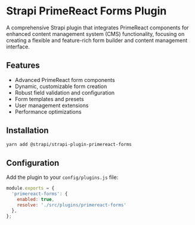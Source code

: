
# Strapi PrimeReact Forms Plugin

A comprehensive Strapi plugin that integrates PrimeReact components for enhanced content management system (CMS) functionality, focusing on creating a flexible and feature-rich form builder and content management interface.

## Features

- Advanced PrimeReact form components
- Dynamic, customizable form creation
- Robust field validation and configuration
- Form templates and presets
- User management extensions
- Performance optimizations

## Installation

```bash
yarn add @strapi/strapi-plugin-primereact-forms
```

## Configuration

Add the plugin to your `config/plugins.js` file:

```js
module.exports = {
  'primereact-forms': {
    enabled: true,
    resolve: './src/plugins/primereact-forms'
  },
};
```
